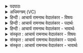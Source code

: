 <details><summary>पदपाठः</summary>

त्व꣢म्। सो꣣म। असि। धारयुः꣢। म꣣न्द्रः꣢। ओ꣡जि꣢꣯ष्ठः। अ꣣ध्वरे꣢। प꣡व꣢꣯स्व। म꣣ꣳहय꣡द्र꣢यिः। म꣣ꣳहय꣢त्। र꣣यिः। १३२३।
</details>

<details><summary>अधिमन्त्रम् (VC)</summary>

- पवमानः सोमः
- भरद्वाजो बार्हस्पत्यः
- गायत्री
- षड्जः
</details>

<details><summary>हिन्दी : आचार्य रामनाथ वेदालंकार - विषयः</summary>

प्रथम मन्त्र में परमेश्वर के गुणों का वर्णन करके उससे प्रार्थना की गयी है।
</details>

<details><summary>हिन्दी : आचार्य रामनाथ वेदालंकार - पदार्थः</summary>

पदार्थान्वयभाषाः -  हे (सोम) जगत् के रचयिता रसनिधि परमात्मन् ! (त्वम्) आप (धारयुः) आनन्द-धाराओं को देने के इच्छुक, (मन्द्रः) तृप्त करनेवाले और (ओजिष्ठः) सबसे अधिक ओजस्वी (असि) हो। (मंहयद्रयिः) जिनका धन वृद्धि प्रदान करनेवाला वा कीर्ति देनेवाला है,ऐसे आप (अध्वरे) जीवन-यज्ञ में (पवस्व) हमें पवित्र करते हो ॥१॥
</details>

<details><summary>हिन्दी : आचार्य रामनाथ वेदालंकार - भावार्थः</summary>

भावार्थभाषाः -  सब मनुष्य परमात्मा की आराधना करके पुण्य,धन,आनन्द और सन्तुष्टि को अपने जीवन में प्राप्त करें ॥१॥
</details>

<details><summary>संस्कृत : आचार्य रामनाथ वेदालंकार - विषयः</summary>

तत्रादौ परमेश्वरस्य गुणानुपवर्ण्य तं प्रार्थयते।
</details>

<details><summary>संस्कृत : आचार्य रामनाथ वेदालंकार - पदार्थः</summary>

पदार्थान्वयभाषाः -  हे (सोम) जगत्स्रष्टः रसनिधे परमात्मन् ! (त्वम्) धारयुः आनन्दधाराप्रदानकामः।[धाराः परेषामिच्छतीति धारयुः। छन्दसि परेच्छायां क्यच्,तत उः प्रत्ययः।] (मन्द्रः) तृप्तिकारकः, (ओजिष्ठः) ओजस्वितमश्च (असि) वर्तसे। (मंहयद्रयिः२) वृद्धिप्रदधनः कीर्तिकरधनो वा।[मंहयन् वृद्धिं कीर्तिं वा कुर्वन् रयिः धनं यस्य स इति बहुव्रीहिः। महि वृद्धौ भ्वादिः,ण्यन्तः,यद्वा महि भासार्थः चुरादिः,शतरि मंहयद् इति]त्वम् (अध्वरे) जीवनयज्ञे (पवस्व) अस्मान् पुनीहि ॥१॥
</details>

<details><summary>संस्कृत : आचार्य रामनाथ वेदालंकार - भावार्थः</summary>

भावार्थभाषाः -  सर्वे जनाः परमेश्वरमाराध्य पुण्यं धनमानन्दं सन्तुष्टिं च स्वजीवने प्राप्नुवन्तु ॥१॥
</details>